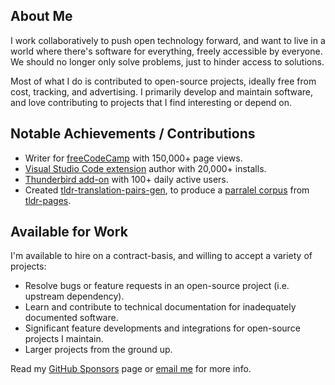 ## About Me

I work collaboratively to push open technology forward, and want to live in a world where there's software for everything, freely accessible by everyone. We should no longer only solve problems, just to hinder access to solutions.

Most of what I do is contributed to open-source projects, ideally free from cost, tracking, and advertising. I primarily develop and maintain software, and love contributing to projects that I find interesting or depend on.

## Notable Achievements / Contributions

* Writer for [freeCodeCamp](https://www.freecodecamp.org/news/author/seth/) with 150,000+ page views.
* [Visual Studio Code extension](https://marketplace.visualstudio.com/items?itemName=elypia.magick-image-reader) author with 20,000+ installs.
* [Thunderbird add-on](https://addons.thunderbird.net/thunderbird/user/SethFalco/) with 100+ daily active users.
* Created [tldr-translation-pairs-gen](https://github.com/tldr-pages/tldr-translation-pairs-gen), to produce a [parralel corpus](https://opus.nlpl.eu/tldr-pages/corpus/version/tldr-pages) from [tldr-pages](https://github.com/tldr-pages/tldr).

## Available for Work

I'm available to hire on a contract-basis, and willing to accept a variety of projects:

* Resolve bugs or feature requests in an open-source project (i.e. upstream dependency).
* Learn and contribute to technical documentation for inadequately documented software.
* Significant feature developments and integrations for open-source projects I maintain.
* Larger projects from the ground up.

Read my [GitHub Sponsors](https://github.com/sponsors/SethFalco/) page or [email me](mailto:seth@falco.fun) for more info.
